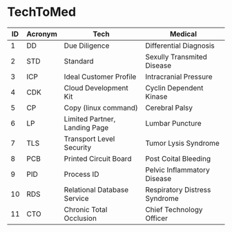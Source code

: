 # TechToMed
| ID | Acronym | Tech | Medical |
| -- | ------- | ---- | ------------- |
|  1 | DD | Due Diligence | Differential Diagnosis |
|  2 | STD | Standard | Sexully Transmited Disease |
|  3 | ICP | Ideal Customer Profile | Intracranial Pressure |
|  4 | CDK | Cloud Development Kit | Cyclin Dependent Kinase |
|  5 | CP | Copy (linux command) | Cerebral Palsy |
|  6 | LP | Limited Partner, Landing Page | Lumbar Puncture |
|  7 | TLS | Transport Level Security | Tumor Lysis Syndrome |
|  8 | PCB | Printed Circuit Board | Post Coital Bleeding |
|  9 | PID | Process ID | Pelvic Inflammatory Disease |
| 10 | RDS | Relational Database Service | Respiratory Distress Syndrome |
| 11 | CTO | Chronic Total Occlusion | Chief Technology Officer |
